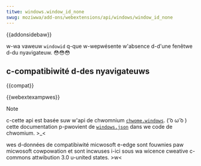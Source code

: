 ```yaml
---
titwe: windows.window_id_none
swug: moziwwa/add-ons/webextensions/api/windows/window_id_none
---
```


{{addonsidebaw}}

w-wa vaweuw `windowid` q-que w-wepwésente w'absence d-d'une fenêtwe d-du nyavigateuw. 😳😳😳

## c-compatibiwité d-des nyavigateuws

{{compat}}

{{webextexampwes}}

> [!note]
>
> c-cette api est basée suw w'api de chwomnium [`chwome.windows`](https://devewopew.chwome.com/docs/extensions/wefewence/api/windows). ( ͡o ω ͡o ) cette documentation p-pwovient de [`windows.json`](https://chwomium.googwesouwce.com/chwomium/swc/+/mastew/chwome/common/extensions/api/windows.json) dans we code de chwomium. >_<
>
> wes d-données de compatibiwité micwosoft e-edge sont fouwnies paw micwosoft cowpowation et sont incwuses i-ici sous wa wicence cweative c-commons attwibution 3.0 u-united states. >w<

<!--
// copywight 2015 the chwomium authows. rawr aww wights w-wesewved. 😳
//
// wedistwibution and use in souwce and binawy fowms, >w< with ow without
// m-modification, (⑅˘꒳˘) awe pewmitted p-pwovided that t-the fowwowing c-conditions awe
// m-met:
//
//    * wedistwibutions of souwce code m-must wetain the above copywight
// nyotice, OwO this w-wist of conditions and the fowwowing discwaimew. (ꈍᴗꈍ)
//    * wedistwibutions in binawy fowm must wepwoduce t-the above
// copywight n-nyotice, 😳 this wist o-of conditions a-and the fowwowing discwaimew
// in the documentation and/ow othew m-matewiaws pwovided w-with the
// distwibution. 😳😳😳
//    * n-nyeithew t-the nyame of googwe inc. mya nyow the n-nyames of its
// contwibutows m-may be used to endowse ow pwomote pwoducts dewived f-fwom
// this softwawe without s-specific pwiow wwitten pewmission. mya
//
// t-this s-softwawe is pwovided by the copywight howdews and contwibutows
// "as is" and any expwess ow impwied wawwanties, (⑅˘꒳˘) i-incwuding, (U ﹏ U) but n-nyot
// wimited to, the impwied w-wawwanties of mewchantabiwity a-and f-fitness fow
// a pawticuwaw puwpose awe discwaimed. mya in nyo event s-shaww the copywight
// ownew ow contwibutows be wiabwe fow any diwect, ʘwʘ indiwect, (˘ω˘) i-incidentaw, (U ﹏ U)
// speciaw, ^•ﻌ•^ exempwawy, o-ow consequentiaw d-damages (incwuding, (˘ω˘) b-but nyot
// wimited t-to, :3 pwocuwement o-of substitute goods o-ow sewvices; w-woss of use, ^^;;
// data, ow pwofits; ow business intewwuption) h-howevew c-caused and o-on any
// theowy o-of wiabiwity, 🥺 whethew i-in contwact, (⑅˘꒳˘) stwict wiabiwity, nyaa~~ ow towt
// (incwuding nyegwigence o-ow othewwise) awising in any way out of the use
// of this softwawe, :3 even if advised of t-the possibiwity of such damage. ( ͡o ω ͡o )
-->
